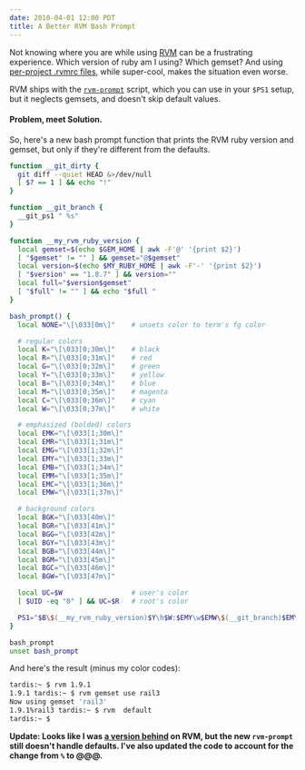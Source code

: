 ```yaml
---
date: 2010-04-01 12:00 PDT
title: A Better RVM Bash Prompt
---
```


Not knowing where you are while using [RVM](http://rvm.beginrescueend.com/) can be a frustrating experience.  Which version of ruby am I using?  Which gemset?  And using [per-project .rvmrc files](http://lindsaar.net/2010/3/31/bundle_me_some_sanity), while super-cool, makes the situation even worse.

RVM ships with the [`rvm-prompt`](http://rvm.beginrescueend.com/workflow/prompt/) script, which you can use in your `$PS1` setup, but it neglects gemsets, and doesn't skip default values.

#### Problem, meet Solution.

So, here's a new bash prompt function that prints the RVM ruby version and gemset, but only if they're different from the defaults.

~~~ bash
function __git_dirty {
  git diff --quiet HEAD &>/dev/null 
  [ $? == 1 ] && echo "!"
}

function __git_branch {
  __git_ps1 " %s"
}

function __my_rvm_ruby_version {
  local gemset=$(echo $GEM_HOME | awk -F'@' '{print $2}')
  [ "$gemset" != "" ] && gemset="@$gemset"
  local version=$(echo $MY_RUBY_HOME | awk -F'-' '{print $2}')
  [ "$version" == "1.8.7" ] && version=""
  local full="$version$gemset"
  [ "$full" != "" ] && echo "$full "
}

bash_prompt() {
  local NONE="\[\033[0m\]"    # unsets color to term's fg color

  # regular colors
  local K="\[\033[0;30m\]"    # black
  local R="\[\033[0;31m\]"    # red
  local G="\[\033[0;32m\]"    # green
  local Y="\[\033[0;33m\]"    # yellow
  local B="\[\033[0;34m\]"    # blue
  local M="\[\033[0;35m\]"    # magenta
  local C="\[\033[0;36m\]"    # cyan
  local W="\[\033[0;37m\]"    # white

  # emphasized (bolded) colors
  local EMK="\[\033[1;30m\]"
  local EMR="\[\033[1;31m\]"
  local EMG="\[\033[1;32m\]"
  local EMY="\[\033[1;33m\]"
  local EMB="\[\033[1;34m\]"
  local EMM="\[\033[1;35m\]"
  local EMC="\[\033[1;36m\]"
  local EMW="\[\033[1;37m\]"

  # background colors
  local BGK="\[\033[40m\]"
  local BGR="\[\033[41m\]"
  local BGG="\[\033[42m\]"
  local BGY="\[\033[43m\]"
  local BGB="\[\033[44m\]"
  local BGM="\[\033[45m\]"
  local BGC="\[\033[46m\]"
  local BGW="\[\033[47m\]"

  local UC=$W                 # user's color
  [ $UID -eq "0" ] && UC=$R   # root's color

  PS1="$B\$(__my_rvm_ruby_version)$Y\h$W:$EMY\w$EMW\$(__git_branch)$EMY\$(__git_dirty)${NONE} $ "
}

bash_prompt
unset bash_prompt
~~~

And here's the result (minus my color codes):

~~~ bash
tardis:~ $ rvm 1.9.1
1.9.1 tardis:~ $ rvm gemset use rail3
Now using gemset 'rail3'
1.9.1%rail3 tardis:~ $ rvm  default
tardis:~ $ 
~~~

**Update:  Looks like I was [a version behind](http://twitter.com/wayneeseguin/status/11439618936) on RVM, but the new `rvm-prompt` still doesn't handle defaults.  I've also updated the code to account for the change from `%` to @@@.**
